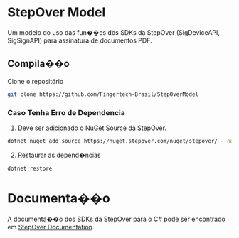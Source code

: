 # StepOver Model
Um modelo do uso das fun��es dos SDKs da StepOver (SigDeviceAPI, SigSignAPI) para assinatura de documentos PDF.

## Compila��o
Clone o repositório
```bash
git clone https://github.com/Fingertech-Brasil/StepOverModel
```

### Caso Tenha Erro de Dependencia

1. Deve ser adicionado o NuGet Source da StepOver.
```bash
dotnet nuget add source https://nuget.stepover.com/nuget/stepover/ --name StepOver
```
2. Restaurar as depend�ncias
```bash
dotnet restore
```

# Documenta��o
A documenta��o dos SDKs da StepOver para o C# pode ser encontrado em [StepOver Documentation](https://www.stepoverinfo.net/dotnetDocu/api/Sig.DeviceAPI.Driver.html).